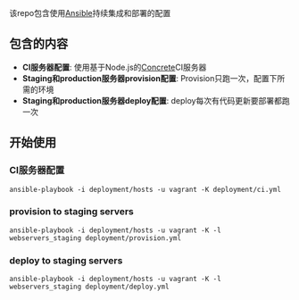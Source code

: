 该repo包含使用[Ansible][]持续集成和部署的配置

## 包含的内容

* __CI服务器配置__: 使用基于Node.js的[Concrete][]CI服务器
* __Staging和production服务器provision配置__: Provision只跑一次，配置下所需的环境
* __Staging和production服务器deploy配置__: deploy每次有代码更新要部署都跑一次

[Ansible]: http://www.ansible.com/
[Concrete]: https://github.com/ryankee/concrete

## 开始使用

### CI服务器配置

    ansible-playbook -i deployment/hosts -u vagrant -K deployment/ci.yml

### provision to staging servers

    ansible-playbook -i deployment/hosts -u vagrant -K -l webservers_staging deployment/provision.yml

### deploy to staging servers

    ansible-playbook -i deployment/hosts -u vagrant -K -l webservers_staging deployment/deploy.yml